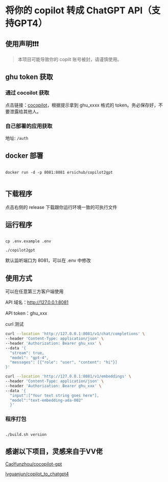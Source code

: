 # 将你的 copilot 转成 ChatGPT API（支持GPT4）



## 使用声明❗❗❗

> 本项目可能导致你的 copilt 账号被封，请谨慎使用。



## ghu token 获取

### 通过 cocoilot 获取

点击链接：[cocopilot](https://cocopilot.org/copilot/token)，根据提示拿到 ghu_xxxx 格式的 token。务必保存好，不要泄露给其他人。

### 自己部署的应用获取

地址: `/auth`

## docker 部署

``` shell

docker run -d -p 8081:8081 ersichub/copilot2gpt


```

## 下载程序

点击右侧的 release 下载跟你运行环境一致的可执行文件

## 运行程序

``` shell

cp .env.example .env

./copilot2gpt

```


默认监听端口为 8081，可以在 .env 中修改

## 使用方式

可以在任意第三方客户端使用

API 域名：http://127.0.0.1:8081

API token：ghu_xxx

curl 测试

``` bash
curl --location 'http://127.0.0.1:8081/v1/chat/completions' \
--header 'Content-Type: application/json' \
--header 'Authorization: Bearer ghu_xxx' \
--data '{
  "stream": true,
  "model": "gpt-4",
  "messages": [{"role": "user", "content": "hi"}]
}'
```

``` bash
curl --location 'http://127.0.0.1:8081/v1/embeddings' \
--header 'Content-Type: application/json' \
--header 'Authorization: Bearer ghu_xxx' \
--data '{
  "input":["Your text string goes here"],
  "model":"text-embedding-ada-002"
  }'
```

### 程序打包

``` shell

./build.sh version

```

## 感谢以下项目，灵感来自于VV佬

[CaoYunzhou/cocopilot-gpt](https://github.com/CaoYunzhou/cocopilot-gpt)

[lvguanjun/copilot_to_chatgpt4](https://github.com/lvguanjun/copilot_to_chatgpt4)

